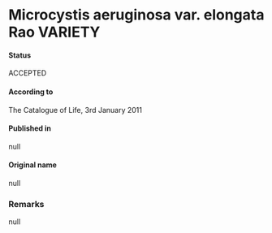# Microcystis aeruginosa var. elongata Rao VARIETY

#### Status
ACCEPTED

#### According to
The Catalogue of Life, 3rd January 2011

#### Published in
null

#### Original name
null

### Remarks
null